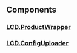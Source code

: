 ## Components

### [LCD.ProductWrapper](./LCD.ProductWrapper/LCD.ProductWrapper.md)
### [LCD.ConfigUploader](./LCD.ConfigUploader/LCD.ConfigUploader.md)


